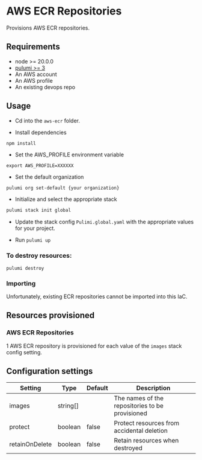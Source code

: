 # AWS ECR Repositories

Provisions AWS ECR repositories.

## Requirements

* node >= 20.0.0
* [pulumi >= 3](https://www.pulumi.com/docs/install/)
* An AWS account
* An AWS profile
* An existing devops repo

## Usage

* Cd into the `aws-ecr` folder.

* Install dependencies 

```
npm install
```

* Set the AWS_PROFILE environment variable

```
export AWS_PROFILE=XXXXXX
```

* Set the default organization 

```bash
pulumi org set-default {your organization}
```

* Initialize and select the appropriate stack

```bash
pulumi stack init global
```

* Update the stack config `Pulimi.global.yaml` with the appropriate values for your project.

* Run `pulumi up`

### To destroy resources:

```
pulumi destroy
```

### Importing

Unfortunately, existing ECR repositories cannot be imported into this IaC.

## Resources provisioned

### AWS ECR Repositories

1 AWS ECR repository is provisioned for each value of the `images` stack config setting.

## Configuration settings

| Setting | Type | Default | Description |
|---------|------|---------|-------------|
| images  | string[] | | The names of the repositories to be provisioned |
| protect | boolean | false | Protect resources from accidental deletion |
| retainOnDelete | boolean | false | Retain resources when destroyed |
